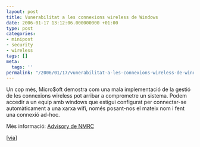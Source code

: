 ```yaml
---
layout: post
title: Vunerabilitat a les connexions wireless de Windows
date: 2006-01-17 13:12:06.000000000 +01:00
type: post
categories:
- minipost
- security
- wireless
tags: []
meta:
  tags: ''
permalink: "/2006/01/17/vunerabilitat-a-les-connexions-wireless-de-windows/"
---
```

Un cop més, Micro$oft demostra com una mala implementació de la gestió de les connexions wireless pot arribar a comprometre un sistema. Podem accedir a un equip amb windows que estigui configurat per connectar-se automàticament a una xarxa wifi, només posant-nos el mateix nom i fent una connexió ad-hoc.

Més informació: [Advisory de NMRC](http://www.nmrc.org/pub/advise/20060114.txt)

[[via](http://www.securityfocus.com/brief/104)]

